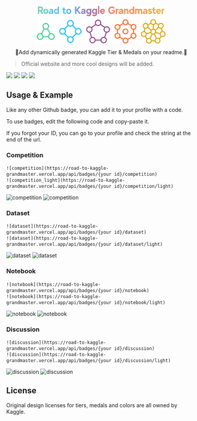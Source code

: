 <p align="center">
  <img height="100px" src="./assets/logo.png" align="center" alt="GitHub Readme Stats" />
  
  <p align="center">🥇Add dynamically generated Kaggle Tier & Medals on your readme.🥇</p>
</p>

> Official website and more cool designs will be added.

![](https://road-to-kaggle-grandmaster.vercel.app/api/badges/subinium/competition)
![](https://road-to-kaggle-grandmaster.vercel.app/api/badges/subinium/dataset)
![](https://road-to-kaggle-grandmaster.vercel.app/api/badges/subinium/notebook)
![](https://road-to-kaggle-grandmaster.vercel.app/api/badges/subinium/discussion)

## Usage & Example

Like any other Github badge, you can add it to your profile with a code.

To use badges, edit the following code and copy-paste it. 

If you forgot your ID, you can go to your profile and check the string at the end of the url.

### Competition

```
![competition](https://road-to-kaggle-grandmaster.vercel.app/api/badges/{your id}/competition)
![competition_light](https://road-to-kaggle-grandmaster.vercel.app/api/badges/{your id}/competition/light)
```

![competition](https://road-to-kaggle-grandmaster.vercel.app/api/badges/subinium/competition)
![competition](https://road-to-kaggle-grandmaster.vercel.app/api/badges/subinium/competition/light)

### Dataset

```
![dataset](https://road-to-kaggle-grandmaster.vercel.app/api/badges/{your id}/dataset)
![dataset](https://road-to-kaggle-grandmaster.vercel.app/api/badges/{your id}/dataset/light)
```

![dataset](https://road-to-kaggle-grandmaster.vercel.app/api/badges/subinium/dataset)
![dataset](https://road-to-kaggle-grandmaster.vercel.app/api/badges/subinium/dataset/light)

### Notebook

```
![notebook](https://road-to-kaggle-grandmaster.vercel.app/api/badges/{your id}/notebook)
![notebook](https://road-to-kaggle-grandmaster.vercel.app/api/badges/{your id}/notebook/light)
```

![notebook](https://road-to-kaggle-grandmaster.vercel.app/api/badges/subinium/notebook)
![notebook](https://road-to-kaggle-grandmaster.vercel.app/api/badges/subinium/notebook/light)

### Discussion


```
![discussion](https://road-to-kaggle-grandmaster.vercel.app/api/badges/{your id}/discussion)
![discussion](https://road-to-kaggle-grandmaster.vercel.app/api/badges/{your id}/discussion/light)
```

![discussion](https://road-to-kaggle-grandmaster.vercel.app/api/badges/subinium/discussion)
![discussion](https://road-to-kaggle-grandmaster.vercel.app/api/badges/subinium/discussion/light)

## License

Original design licenses for tiers, medals and colors are all owned by Kaggle.